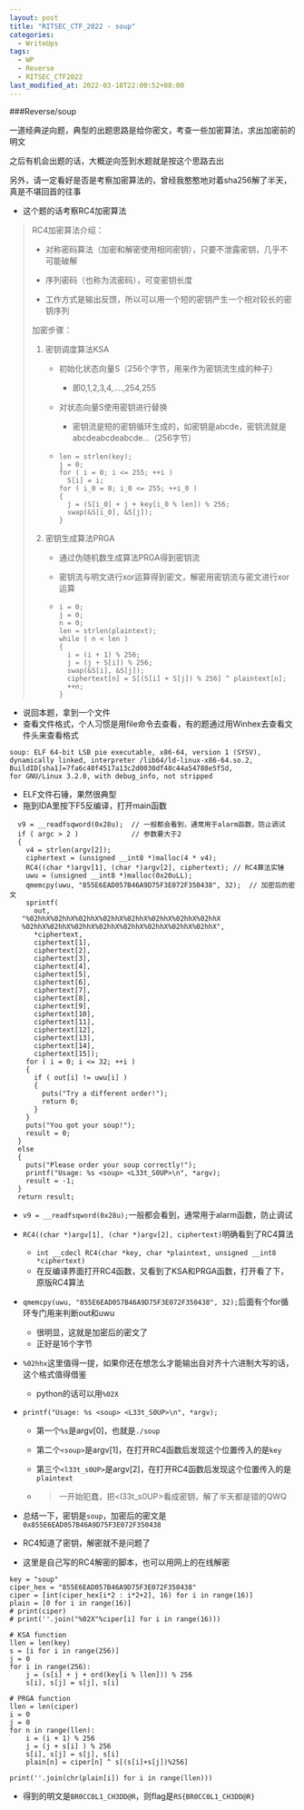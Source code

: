 ```yaml
---
layout: post
title: "RITSEC_CTF_2022 - soup"
categories: 
  - WriteUps
tags:
  - WP
  - Reverse
  - RITSEC_CTF2022
last_modified_at: 2022-03-18T22:00:52+08:00
---
```


###Reverse/soup

一道经典逆向题，典型的出题思路是给你密文，考查一些加密算法，求出加密前的明文

之后有机会出题的话，大概逆向签到水题就是按这个思路去出

另外，请一定看好是否是考察加密算法的，曾经我憨憨地对着sha256解了半天，真是不堪回首的往事

- 这个题的话考察RC4加密算法

> RC4加密算法介绍：
>
> - 对称密码算法（加密和解密使用相同密钥），只要不泄露密钥，几乎不可能破解
>
> - 序列密码（也称为流密码），可变密钥长度
>
> - 工作方式是输出反馈，所以可以用一个短的密钥产生一个相对较长的密钥序列
>
> 加密步骤：
>
> 1. 密钥调度算法KSA
>
>    - 初始化状态向量S（256个字节，用来作为密钥流生成的种子）
>
>      - 即0,1,2,3,4,....,254,255
>
>    - 对状态向量S使用密钥进行替换
>
>      - 密钥流是短的密钥循环生成的，如密钥是abcde，密钥流就是abcdeabcdeabcde...（256字节）
>
>    - ```
>      len = strlen(key);
>      j = 0;
>      for ( i = 0; i <= 255; ++i )
>        S[i] = i;
>      for ( i_0 = 0; i_0 <= 255; ++i_0 )
>      {
>        j = (S[i_0] + j + key[i_0 % len]) % 256;
>        swap(&S[i_0], &S[j]);
>      }
>      ```
>
> 2. 密钥生成算法PRGA
>
>    - 通过伪随机数生成算法PRGA得到密钥流
>
>    - 密钥流与明文进行xor运算得到密文，解密用密钥流与密文进行xor运算
>
>    - ```
>      i = 0;
>      j = 0;
>      n = 0;
>      len = strlen(plaintext);
>      while ( n < len )
>      {
>        i = (i + 1) % 256;
>        j = (j + S[i]) % 256;
>        swap(&S[i], &S[j]);
>        ciphertext[n] = S[(S[i] + S[j]) % 256] ^ plaintext[n];
>        ++n;
>      }
>      ```

- 说回本题，拿到一个文件
- 查看文件格式，个人习惯是用file命令去查看，有的题通过用Winhex去查看文件头来查看格式

```
soup: ELF 64-bit LSB pie executable, x86-64, version 1 (SYSV), 
dynamically linked, interpreter /lib64/ld-linux-x86-64.so.2,
BuildID[sha1]=7fa6c40f4517a13c2d0030df48c44a54788e5f5d, 
for GNU/Linux 3.2.0, with debug_info, not stripped
```

- ELF文件石锤，果然很典型
- 拖到IDA里按下F5反编译，打开main函数

```
  v9 = __readfsqword(0x28u);  // 一般都会看到，通常用于alarm函数，防止调试
  if ( argc > 2 )			  // 参数要大于2
  {
    v4 = strlen(argv[2]);
    ciphertext = (unsigned __int8 *)malloc(4 * v4);
    RC4((char *)argv[1], (char *)argv[2], ciphertext); // RC4算法实锤
    uwu = (unsigned __int8 *)malloc(0x20uLL);
    qmemcpy(uwu, "855E6EAD057B46A9D75F3E072F350438", 32);  // 加密后的密文
    sprintf(
      out,
   "%02hhX%02hhX%02hhX%02hhX%02hhX%02hhX%02hhX%02hhX
   %02hhX%02hhX%02hhX%02hhX%02hhX%02hhX%02hhX%02hhX",
      *ciphertext,
      ciphertext[1],
      ciphertext[2],
      ciphertext[3],
      ciphertext[4],
      ciphertext[5],
      ciphertext[6],
      ciphertext[7],
      ciphertext[8],
      ciphertext[9],
      ciphertext[10],
      ciphertext[11],
      ciphertext[12],
      ciphertext[13],
      ciphertext[14],
      ciphertext[15]);
    for ( i = 0; i <= 32; ++i )
    {
      if ( out[i] != uwu[i] )
      {
        puts("Try a different order!");
        return 0;
      }
    }
    puts("You got your soup!");
    result = 0;
  }
  else
  {
    puts("Please order your soup correctly!");
    printf("Usage: %s <soup> <L33t_S0UP>\n", *argv);
    result = -1;
  }
  return result;
```

- `v9 = __readfsqword(0x28u);`一般都会看到，通常用于alarm函数，防止调试

- `RC4((char *)argv[1], (char *)argv[2], ciphertext)`明确看到了RC4算法
  - `int __cdecl RC4(char *key, char *plaintext, unsigned __int8 *ciphertext)`
  - 在反编译界面打开RC4函数，又看到了KSA和PRGA函数，打开看了下，原版RC4算法
- `qmemcpy(uwu, "855E6EAD057B46A9D75F3E072F350438", 32);`后面有个for循环专门用来判断out和uwu
  - 很明显，这就是加密后的密文了
  - 正好是16个字节
- `%02hhx`这里值得一提，如果你还在想怎么才能输出自对齐十六进制大写的话，这个格式值得借鉴
  - python的话可以用`%02X`

- `printf("Usage: %s <soup> <L33t_S0UP>\n", *argv);`

  - 第一个`%s`是argv[0]，也就是`./soup`
  - 第二个`<soup>`是argv[1]，在打开RC4函数后发现这个位置传入的是`key`
  - 第三个`<l33t_s0UP>`是argv[2]，在打开RC4函数后发现这个位置传入的是`plaintext`

  - > 一开始犯蠢，把<l33t_s0UP>看成密钥，解了半天都是错的QWQ

- 总结一下，密钥是`soup`，加密后的密文是`0x855E6EAD057B46A9D75F3E072F350438`

- RC4知道了密钥，解密就不是问题了

- 这里是自己写的RC4解密的脚本，也可以用网上的在线解密

```
key = "soup"
ciper_hex = "855E6EAD057B46A9D75F3E072F350438"
ciper = [int(ciper_hex[i*2 : i*2+2], 16) for i in range(16)]
plain = [0 for i in range(16)]
# print(ciper)
# print(''.join("%02X"%ciper[i] for i in range(16)))

# KSA function
llen = len(key)
s = [i for i in range(256)]
j = 0
for i in range(256):
    j = (s[i] + j + ord(key[i % llen])) % 256
    s[i], s[j] = s[j], s[i]

# PRGA function
llen = len(ciper)
i = 0
j = 0
for n in range(llen):
    i = (i + 1) % 256
    j = (j + s[i] ) % 256
    s[i], s[j] = s[j], s[i]
    plain[n] = ciper[n] ^ s[(s[i]+s[j])%256]

print(''.join(chr(plain[i]) for i in range(llen)))
```

- 得到的明文是`BR0CC0L1_CH3DD@R`，则flag是`RS{BR0CC0L1_CH3DD@R}`